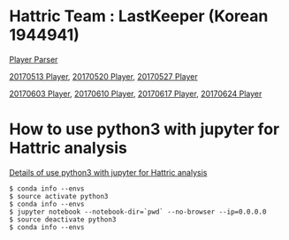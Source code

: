 # Hattric Team : LastKeeper (Korean 1944941)

[Player Parser](00_Data/00_Player/htmlToObject.ipynb)

[20170513 Player](00_Data/00_Player/20170513/player.txt), [20170520 Player](00_Data/00_Player/20170520/player.txt), [20170527 Player](00_Data/00_Player/20170527/player.txt)

[20170603 Player](00_Data/00_Player/20170603/player.txt), [20170610 Player](00_Data/00_Player/20170610/player.txt), [20170617 Player](00_Data/00_Player/20170617/player.txt), [20170624 Player](00_Data/00_Player/20170624/player.txt)

# How to use python3 with jupyter for Hattric analysis

[Details of use python3 with jupyter for Hattric analysis](01_use/01_use_python3_on_jupyternotebook.md)

```{bash}
$ conda info --envs
$ source activate python3
$ conda info --envs
$ jupyter notebook --notebook-dir=`pwd` --no-browser --ip=0.0.0.0
$ source deactivate python3
$ conda info --envs
```
